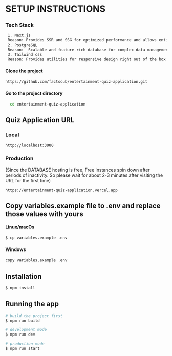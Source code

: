 # SETUP INSTRUCTIONS

### Tech Stack

```bash
 1. Next.js 
 Reason: Provides SSR and SSG for optimized performance and allows entire project to run on single domain.
 2. PostgreSQL
 Reason:  Scalable and feature-rich database for complex data management.
 3. Tailwind css
 Reason: Provides utilities for responsive design right out of the box.
```


#### Clone the project

```bash
https://github.com/factscub/entertainment-quiz-application.git
```

#### Go to the project directory

```bash
  cd entertainment-quiz-application
```

## Quiz Application URL

### Local

```bash
http://localhost:3000
```

### Production 
(Since the DATABASE hosting is free, Free instances spin down after periods of inactivity. So please wait for about 2-3 minutes after visiting the URL for the first time)

```bash
https://entertainment-quiz-application.vercel.app
```

## Copy variables.example file to .env and replace those values with yours

#### Linux/macOs

```bash
$ cp variables.example .env
```

#### Windows

```bash
copy variables.example .env
```

## Installation

```bash
$ npm install
```

## Running the app



```bash
# build the project first
$ npm run build

# development mode
$ npm run dev

# production mode
$ npm run start
```

